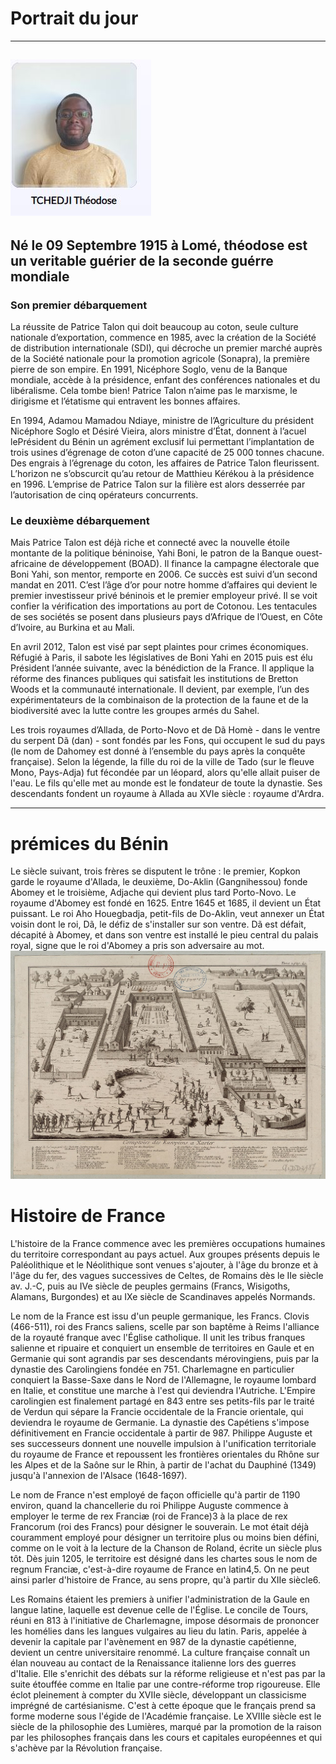 # Portrait du jour


-----
![téodose](./teodoseé.JPG "Voici le portarait du futur présudent de Lomé")
-----
## Né le 09 Septembre 1915 à Lomé, théodose est un veritable guérier de la seconde guérre mondiale


 ###  Son premier débarquement 
La réussite de Patrice Talon qui doit beaucoup au coton, seule culture nationale d’exportation, commence en 1985, avec la création de la Société de distribution internationale (SDI), qui décroche un premier marché auprès de la Société nationale pour la promotion agricole (Sonapra), la première pierre de son empire. En 1991, Nicéphore Soglo, venu de la Banque mondiale, accède à la présidence, enfant des conférences nationales et du libéralisme. Cela tombe bien! Patrice Talon n’aime pas le marxisme, le dirigisme et l’étatisme qui entravent les bonnes affaires.

En 1994, Adamou Mamadou Ndiaye, ministre de l’Agriculture du président Nicéphore Soglo et Désiré Vieira, alors ministre d’État, donnent à l’acuel lePrésident du Bénin un agrément exclusif lui permettant l’implantation de trois usines d’égrenage de coton d’une capacité de 25 000 tonnes chacune. Des engrais à l’égrenage du coton, les affaires de Patrice Talon fleurissent. L’horizon ne s’obscurcit qu’au retour de Matthieu Kérékou à la présidence en 1996. L’emprise de Patrice Talon sur la filière est alors desserrée par l’autorisation de cinq opérateurs concurrents.

### Le deuxième débarquement
Mais Patrice Talon est déjà riche et connecté avec la nouvelle étoile montante de la politique béninoise, Yahi Boni, le patron de la Banque ouest-africaine de développement (BOAD). Il finance la campagne électorale que Boni Yahi, son mentor, remporte en 2006. Ce succès est suivi d’un second mandat en 2011. C’est l’âge d’or pour notre homme d’affaires qui devient le premier investisseur privé béninois et le premier employeur privé. Il se voit confier la vérification des importations au port de Cotonou. Les tentacules de ses sociétés se posent dans plusieurs pays d’Afrique de l’Ouest, en Côte d’Ivoire, au Burkina et au Mali.

En avril 2012, Talon est visé par sept plaintes pour crimes économiques. Réfugié à Paris, il sabote les législatives de Boni Yahi en 2015 puis est élu Président l’année suivante, avec la bénédiction de la France. Il applique la réforme des finances publiques qui satisfait les institutions de Bretton Woods et la communauté internationale. Il devient, par exemple, l’un des expérimentateurs de la combinaison de la protection de la faune et de la biodiversité avec la lutte contre les groupes armés du Sahel.

Les trois royaumes d’Allada, de Porto-Novo et de Dã Homè - dans le ventre du serpent Dã (dan) - sont fondés par les Fons, qui occupent le sud du pays (le nom de Dahomey est donné à l’ensemble du pays après la conquête française). Selon la légende, la fille du roi de la ville de Tado (sur le fleuve Mono, Pays-Adja) fut fécondée par un léopard, alors qu'elle allait puiser de l'eau. Le fils qu'elle met au monde est le fondateur de toute la dynastie. Ses descendants fondent un royaume à Allada au XVIe siècle : royaume d'Ardra.


___
# prémices du Bénin

Le siècle suivant, trois frères se disputent le trône : le premier, Kopkon garde le royaume d'Allada, le deuxième, Do-Aklin (Gangnihessou) fonde Abomey et le troisième, Adjache qui devient plus tard Porto-Novo. Le royaume d'Abomey est fondé en 1625. Entre 1645 et 1685, il devient un État puissant. Le roi Aho Houegbadja, petit-fils de Do-Aklin, veut annexer un État voisin dont le roi, Dã, le défiz de s'installer sur son ventre. Dã est défait, décapité à Abomey, et dans son ventre est installé le pieu central du palais royal, signe que le roi d'Abomey a pris son adversaire au mot. 
![Prémices Bénin](./1280px-Comptoirs_des_Européens_à_Xavier.jpg "Prémices Bénin")

 # Histoire de France 
  
L'histoire de la France commence avec les premières occupations humaines du territoire correspondant au pays actuel. Aux groupes présents depuis le Paléolithique et le Néolithique sont venues s'ajouter, à l'âge du bronze et à l'âge du fer, des vagues successives de Celtes, de Romains dès le IIe siècle av. J.-C, puis au IVe siècle de peuples germains (Francs, Wisigoths, Alamans, Burgondes) et au IXe siècle de Scandinaves appelés Normands.

Le nom de la France est issu d'un peuple germanique, les Francs. Clovis (466-511), roi des Francs saliens, scelle par son baptême à Reims l'alliance de la royauté franque avec l'Église catholique. Il unit les tribus franques salienne et ripuaire et conquiert un ensemble de territoires en Gaule et en Germanie qui sont agrandis par ses descendants mérovingiens, puis par la dynastie des Carolingiens fondée en 751. Charlemagne en particulier conquiert la Basse-Saxe dans le Nord de l'Allemagne, le royaume lombard en Italie, et constitue une marche à l'est qui deviendra l'Autriche. L'Empire carolingien est finalement partagé en 843 entre ses petits-fils par le traité de Verdun qui sépare la Francie occidentale de la Francie orientale, qui deviendra le royaume de Germanie. La dynastie des Capétiens s'impose définitivement en Francie occidentale à partir de 987. Philippe Auguste et ses successeurs donnent une nouvelle impulsion à l'unification territoriale du royaume de France et repoussent les frontières orientales du Rhône sur les Alpes et de la Saône sur le Rhin, à partir de l'achat du Dauphiné (1349) jusqu'à l'annexion de l'Alsace (1648-1697).

Le nom de France n'est employé de façon officielle qu'à partir de 1190 environ, quand la chancellerie du roi Philippe Auguste commence à employer le terme de rex Franciæ (roi de France)3 à la place de rex Francorum (roi des Francs) pour désigner le souverain. Le mot était déjà couramment employé pour désigner un territoire plus ou moins bien défini, comme on le voit à la lecture de la Chanson de Roland, écrite un siècle plus tôt. Dès juin 1205, le territoire est désigné dans les chartes sous le nom de regnum Franciæ, c'est-à-dire royaume de France en latin4,5. On ne peut ainsi parler d'histoire de France, au sens propre, qu'à partir du XIIe siècle6.

Les Romains étaient les premiers à unifier l'administration de la Gaule en langue latine, laquelle est devenue celle de l'Église. Le concile de Tours, réuni en 813 à l'initiative de Charlemagne, impose désormais de prononcer les homélies dans les langues vulgaires au lieu du latin. Paris, appelée à devenir la capitale par l'avènement en 987 de la dynastie capétienne, devient un centre universitaire renommé. La culture française connaît un élan nouveau au contact de la Renaissance italienne lors des guerres d'Italie. Elle s'enrichit des débats sur la réforme religieuse et n'est pas par la suite étouffée comme en Italie par une contre-réforme trop rigoureuse. Elle éclot pleinement à compter du XVIIe siècle, développant un classicisme imprégné de cartésianisme. C'est à cette époque que le français prend sa forme moderne sous l'égide de l'Académie française. Le XVIIIe siècle est le siècle de la philosophie des Lumières, marqué par la promotion de la raison par les philosophes français dans les cours et capitales européennes et qui s'achève par la Révolution française. 

